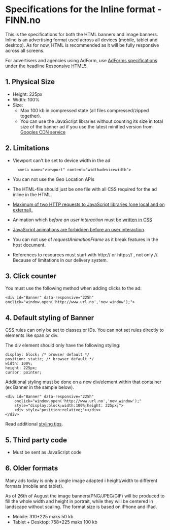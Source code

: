 # Specifications for the Inline format - FINN.no

This is the specifications for both the HTML banners and image banners. Inline is an advertising format used across all devices (mobile, tablet and desktop). As for now, HTML is recommended as it will be fully responsive across all screens. 

For advertisers and agencies using AdForm, use [AdForms specifications](http://test.adform.com/banners/Specifications/finn/index.htm) under the headline Responsive HTML5. 

## 1. Physical Size
* Height: 225px
* Width: 100%
* Size:
	- Max 100 kb in compressed state (all files compressed/zipped together).
	- You can use the JavaScript libraries without counting its size in total size of the banner ad if you use the latest minified version from [Googles CDN service](https://developers.google.com/speed/libraries/devguide#jquery)

## 2. Limitations
* Viewport can't be set to device width in the ad

		<meta name="viewport" content="width=devicewidth">

* You can not use the Geo Location APIs
* The HTML-file should just be one file with all CSS required for the ad inline in the HTML.
* [Maximum of two HTTP requests to JavaScript libraries (one local and on external).](spec/maximumhttprequests.md)

* Animation which _before an user interaction_ must be [written in CSS](spec/cssforanimations.md)
 * [JavaScript animations are forbidden before an user interaction](spec/jsanimations.md).
 * You can not use of _requestAnimationFrame_ as it break features in the host document.
* References to resources must start with http:// or https:// , not only //. Because of limitations in our delivery system.

## 3. Click counter
You must use the following method when adding clicks to the ad:

	<div id="Banner" data-responsive="225h" onclick="window.open('http://www.url.no','new_window');">

## 4. Default styling of Banner

CSS rules can only be set to classes or IDs. You can not set rules directly to elements like span or div.

The div element should only have the following styling:

    display: block; /* browser default */
    position: static; /* browser default */
    width: 100%;
    height: 225px;
    cursor: pointer;

Additional styling must be done on a new div/element within that container (ex Banner in the sample below).

    <div id="Banner" data-responsive="225h" 
    	onclick="window.open('http://www.url.no','new_window');" 
    	style="display:block;width:100%;height: 225px;">
        <div style="position:relative;"></div>
    </div>  

Read additional [styling tips](stylingingtips.md).

## 5. Third party code
* Must be sent as JavaScript code

## 6. Older formats
Many ads today is only a single image adapted i height/width to different formats (mobile and tablet).

As of 26th of August the image banners(PNG/JPEG/GIF) will be produced to fill the whole width and height in portrait,
while they will be centered in landscape without scaling. The format size is based on iPhone and iPad.
* Mobile: 310*225 maks 50 kb
* Tablet + Desktop: 758*225 maks 100 kb

